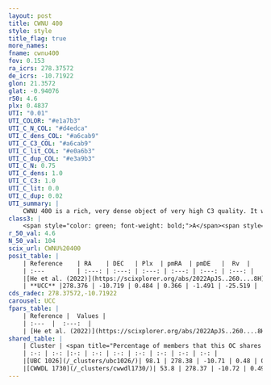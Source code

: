 ```yaml
---
layout: post
title: CWNU 400
style: style
title_flag: true
more_names: 
fname: cwnu400
fov: 0.153
ra_icrs: 278.37572
de_icrs: -10.71922
glon: 21.3572
glat: -0.94076
r50: 4.6
plx: 0.4837
UTI: "0.01"
UTI_COLOR: "#e1a7b3"
UTI_C_N_COL: "#d4edca"
UTI_C_dens_COL: "#a6cab9"
UTI_C_C3_COL: "#a6cab9"
UTI_C_lit_COL: "#e0a6b3"
UTI_C_dup_COL: "#e3a9b3"
UTI_C_N: 0.75
UTI_C_dens: 1.0
UTI_C_C3: 1.0
UTI_C_lit: 0.0
UTI_C_dup: 0.02
UTI_summary: |
    CWNU 400 is a rich, very dense object of very high C3 quality. It was recently reported in the literature.<br><br><span style="color: #99180f; font-weight: bold;">Warning: </span>This is very likely a duplicate object, which shares a large percentage of members with at least one previously reported entry.
class3: |
    <span style="color: green; font-weight: bold;">A</span><span style="color: green; font-weight: bold;">A</span>
r_50_val: 4.6
N_50_val: 104
scix_url: CWNU%20400
posit_table: |
    | Reference    | RA    | DEC   | Plx  | pmRA  | pmDE   |  Rv  |
    | :---         | :---: | :---: | :---: | :---: | :---: | :---: |
    |[He et al. (2022)](https://scixplorer.org/abs/2022ApJS..260....8H) | 278.366 | -10.73 | 0.49 | 0.35 | -1.49 | -- |
    | **UCC** |278.376 | -10.719 | 0.484 | 0.366 | -1.491 | -25.519 | 
cds_radec: 278.37572,-10.71922
carousel: UCC
fpars_table: |
    | Reference |  Values |
    | :---  |  :---:  |
    | [He et al. (2022)](https://scixplorer.org/abs/2022ApJS..260....8H) | `AG=4.45, m-M=12.75, logAge=6.5, Z=0.04` |
shared_table: |
    | Cluster | <span title="Percentage of members that this OC shares with the ones listed">%</span>   | RA   | DEC   | Plx   | pmRA  | pmDE  | Rv | UTI |
    | :-: | :-: |:-: | :-: | :-: | :-: | :-: | :-: | :-: |
    |[UBC 1026](/_clusters/ubc1026/)| 98.1 | 278.38 | -10.71 | 0.48 | 0.37 | -1.49 | -25.52 |0.72 |
    |[CWWDL 1730](/_clusters/cwwdl1730/)| 53.8 | 278.37 | -10.72 | 0.49 | 0.38 | -1.49 | -26.59 |0.0 |
---
```

